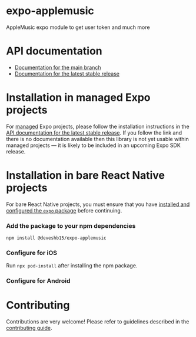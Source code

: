 # expo-applemusic

AppleMusic expo module to get user token and much more

# API documentation

- [Documentation for the main branch](https://github.com/expo/expo/blob/main/docs/pages/versions/unversioned/sdk/applemusic.md)
- [Documentation for the latest stable release](https://docs.expo.dev/versions/latest/sdk/applemusic/)

# Installation in managed Expo projects

For [managed](https://docs.expo.dev/archive/managed-vs-bare/) Expo projects, please follow the installation instructions in the [API documentation for the latest stable release](#api-documentation). If you follow the link and there is no documentation available then this library is not yet usable within managed projects &mdash; it is likely to be included in an upcoming Expo SDK release.

# Installation in bare React Native projects

For bare React Native projects, you must ensure that you have [installed and configured the `expo` package](https://docs.expo.dev/bare/installing-expo-modules/) before continuing.

### Add the package to your npm dependencies

```
npm install @deveshb15/expo-applemusic
```

### Configure for iOS

Run `npx pod-install` after installing the npm package.


### Configure for Android



# Contributing

Contributions are very welcome! Please refer to guidelines described in the [contributing guide]( https://github.com/expo/expo#contributing).
